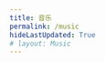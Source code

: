 ```yaml
---
title: 音乐
permalink: /music
hideLastUpdated: True
# layout: Music
---
```


<template>
  <div style="padding: 100px 0;">
    <music></music>
  </div>
  
</template>

<script>
import Music from '../.vuepress/components/Music.vue'
export default {
  components: { Music }
}
</script>
